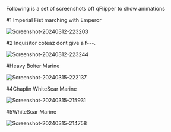 
Following is a set of screenshots off qFlipper to show animations

#1 Imperial Fist marching with Emperor

![Screenshot-20240312-223203](https://github.com/Scottarmy6/Flipper-animation/assets/118234418/13095b40-d9b6-4176-81b1-d99d419657a5)

#2 Inquisitor coteaz dont give a f---.

![Screenshot-20240312-223244](https://github.com/Scottarmy6/Flipper-animation/assets/118234418/efc559c2-4777-47e8-a294-5937668ac420)

#Heavy Bolter Marine

![Screenshot-20240315-222137](https://github.com/Scottarmy6/Flipper-animation/assets/118234418/71decbae-09d5-4a9e-9085-f5014fdf7863)

#4Chaplin WhiteScar Marine

![Screenshot-20240315-215931](https://github.com/Scottarmy6/Flipper-animation/assets/118234418/00b36643-823f-4667-aa82-24855576ff85)

#5WhiteScar Marine

![Screenshot-20240315-214758](https://github.com/Scottarmy6/Flipper-animation/assets/118234418/4a19c59c-ac5a-41ea-b741-73f6b040f884)
